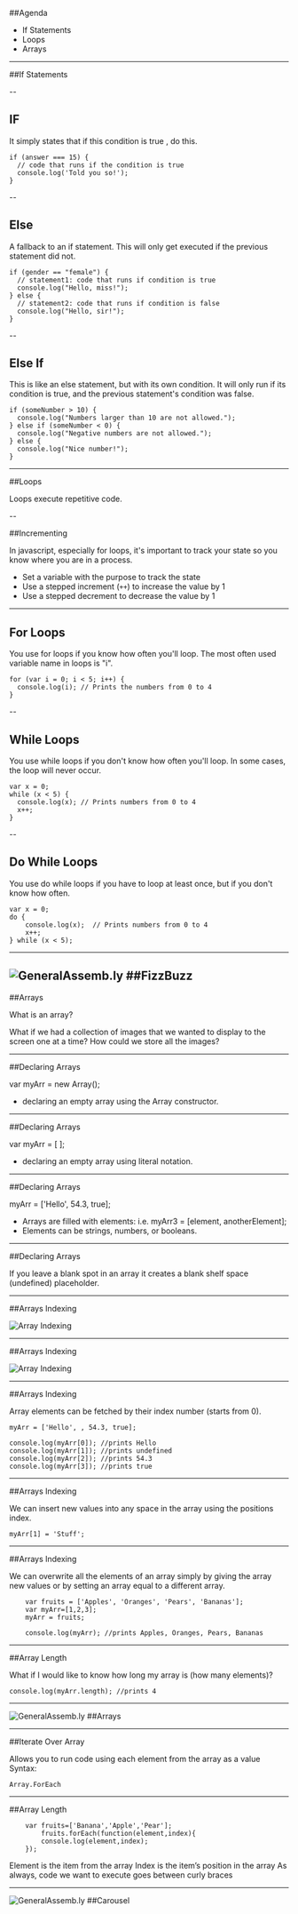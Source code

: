 ##Agenda

* If Statements
* Loops
* Arrays

---
##If Statements

--

## IF

It simply states that if this condition is true , do this.

```
if (answer === 15) {
  // code that runs if the condition is true
  console.log('Told you so!');
}
```
--

## Else

A fallback to an if statement. This will only get executed if the previous statement did not.

```
if (gender == "female") {
  // statement1: code that runs if condition is true
  console.log("Hello, miss!");
} else {
  // statement2: code that runs if condition is false
  console.log("Hello, sir!");
}
```
--
## Else If

This is like an else statement, but with its own condition. It will only run if its condition is true, and the previous statement's condition was false.

```
if (someNumber > 10) {
  console.log("Numbers larger than 10 are not allowed.");
} else if (someNumber < 0) {
  console.log("Negative numbers are not allowed.");
} else {
  console.log("Nice number!");
}
```
---

##Loops

Loops execute repetitive code.

--

##Incrementing

In javascript, especially for loops, it's important to track your state so you know where you are in a process.

*	Set a variable with the purpose to track the state
*	Use a stepped increment (```++```) to increase the value by 1
*	Use a stepped decrement to decrease the value by 1

---

## For Loops

You use for loops if you know how often you'll loop. The most often used variable name in loops is "i".

```
for (var i = 0; i < 5; i++) {
  console.log(i); // Prints the numbers from 0 to 4
}
```
--

## While Loops

You use while loops if you don't know how often you'll loop. In some cases, the loop will never occur.

```
var x = 0;
while (x < 5) {
  console.log(x); // Prints numbers from 0 to 4
  x++;
}
```
--
## Do While Loops

You use do while loops if you have to loop at least once, but if you don't know how often.

```
var x = 0;
do {
    console.log(x);  // Prints numbers from 0 to 4
    x++;
} while (x < 5);
```
---
![GeneralAssemb.ly](../img/icons/code_along.png)
##FizzBuzz
---

##Arrays

What is an array?

What if we had a collection of images that we wanted to display to the screen one at a time? How could we store all the images?

---


##Declaring Arrays

var myArr = new Array();

*	declaring an empty array using the Array constructor.

---


##Declaring Arrays

var myArr = [ ];

*	declaring an empty array using literal notation.

---

##Declaring Arrays

myArr = ['Hello', 54.3, true];

*	Arrays are filled with elements: i.e. myArr3 = [element, anotherElement];
*	Elements can be strings, numbers, or booleans.


---

##Declaring Arrays


If you leave a blank spot in an array it creates a blank shelf space (undefined) placeholder.

---


##Arrays Indexing

![Array Indexing](../img/unit_1/array_index_diagram.png)

---

##Arrays Indexing

![Array Indexing](../img/unit_1/arrays_position_diagram.png)


---


##Arrays Indexing

Array elements can be fetched by their index number (starts from 0).

	myArr = ['Hello', , 54.3, true];

	console.log(myArr[0]); //prints Hello
	console.log(myArr[1]); //prints undefined
	console.log(myArr[2]); //prints 54.3
	console.log(myArr[3]); //prints true

---


##Arrays Indexing

We can insert new values into any space in the array using the positions index.

	myArr[1] = 'Stuff';


---


##Arrays Indexing

We can overwrite all the elements of an array simply by giving the array new values or by setting an array equal to a different array.
```
	var fruits = ['Apples', 'Oranges', 'Pears', 'Bananas'];
	var myArr=[1,2,3];
	myArr = fruits;

	console.log(myArr); //prints Apples, Oranges, Pears, Bananas
```
---

##Array Length

What if I would like to know how long my array is (how many elements)?

	console.log(myArr.length); //prints 4

---

![GeneralAssemb.ly](../img/icons/exercise_icon_md.png)
##Arrays

---


##Iterate Over Array

Allows you to run code using each element from the array as a value
Syntax:

	Array.ForEach

---


##Array Length
```
	var fruits=['Banana','Apple','Pear'];
		fruits.forEach(function(element,index){
		console.log(element,index);
	});
```
<aside class="notes">
Element is the item from the array
Index is the item’s position in the array
As always, code we want to execute goes between curly braces
</aside>

---

![GeneralAssemb.ly](../img/icons/exercise_icon_md.png)
##Carousel
